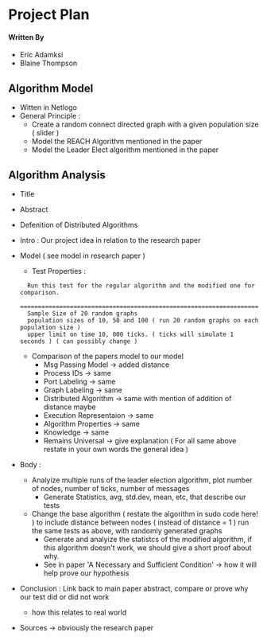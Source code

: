 # Project Plan

#### Written By
* Eric Adamksi
* Blaine Thompson

## Algorithm Model

* Witten in Netlogo
* General Principle :
  * Create a random connect directed graph with a given population size ( slider )
  * Model the REACH Algorithm mentioned in the paper
  * Model the Leader Elect algorithm mentioned in the paper

## Algorithm Analysis

* Title
* Abstract
* Defenition of Distributed Algorithms
* Intro : Our project idea in relation to the research paper
* Model ( see model in research paper )
  * Test Properties :
  ```
    Run this test for the regular algorithm and the modified one for comparison.
    ============================================================================
    Sample Size of 20 random graphs
    population sizes of 10, 50 and 100 ( run 20 random graphs on each population size )
    upper limit on time 10, 000 ticks. ( ticks will simulate 1 seconds ) ( can possibly change )
  ```
  * Comparison of the papers model to our model
    * Msg Passing Model -> added distance
    * Process IDs -> same
    * Port Labeling -> same
    * Graph Labeling -> same
    * Distributed Algorithm -> same with mention of addition of distance maybe
    * Execution Representaion -> same
    * Algorithm Properties -> same
    * Knowledge -> same
    * Remains Universal -> give explanation
  ( For all same above restate in your own words the general idea )
* Body :
  * Analyize multiple runs of the leader election algorithm, plot number of nodes, number of ticks, number of messages
    * Generate Statistics, avg, std.dev, mean, etc, that describe our tests
  * Change the base algorithm ( restate the algorithm in sudo code here! ) to include distance between nodes ( instead of distance = 1 ) run the same tests as above, with randomly generated graphs
    * Generate and analyize the statistcs of the modified algorithm, if this algorithm doesn't work, we should give a short proof about why.
    * See in paper 'A Necessary and Sufficient Condition' -> how it will help prove our hypothesis
* Conclusion : Link back to main paper abstract, compare or prove why our test did or did not work
  * how this relates to real world

* Sources -> obviously the research paper
